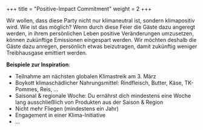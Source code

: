+++
title = "Positive-Impact Commitment"
weight = 2
+++

Wir wollen, dass diese Party nicht nur klimaneutral ist, sondern klimapositiv wird. Wie ist das möglich? Wenn durch diese Feier die Gäste dazu angeregt werden, in ihrem persönlichen Leben positive Veränderungen umzusetzen, können zukünftige Emissionen eingespart werden.
Wir möchten deshalb die Gäste dazu anregen, persönlich etwas beizutragen, damit zukünftig weniger Treibhausgase emittiert werden.

**Beispiele zur Inspiration**:

-   Teilnahme am nächsten globalen Klimastreik am 3. März
-   Boykott klimaschädlicher Nahrungsmittel: Rindfleisch, Butter, Käse, TK-Pommes, Reis, ...
-   Saisonal & regionale Woche: Du ernährst dich mindestens eine Woche lang ausschließlich von Produkten aus der Saison & Region
-   Nicht mehr Fliegen (mindestens ein Jahr)
-   Engagement in einer Klima-Initiative
-   ...
